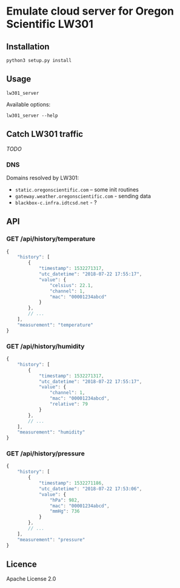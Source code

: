 # Emulate cloud server for Oregon Scientific LW301

## Installation

```
python3 setup.py install
```

## Usage

```
lw301_server
```

Available options:

```
lw301_server --help
```

## Catch LW301 traffic

_TODO_

### DNS

Domains resolved by LW301:

* `static.oregonscientific.com` – some init routines
* `gateway.weather.oregonscientific.com` - sending data
* `blackbox-c.infra.idtcsd.net` - ?


## API

### GET /api/history/temperature

```js
{
    "history": [
        {
            "timestamp": 1532271317,
            "utc_datetime": "2018-07-22 17:55:17",
            "value": {
                "celsius": 22.1,
                "channel": 1,
                "mac": "00001234abcd"
            }
        },
        // ...
    ],
    "measurement": "temperature"
}
```

### GET /api/history/humidity

```js
{
    "history": [
        {
            "timestamp": 1532271317,
            "utc_datetime": "2018-07-22 17:55:17",
            "value": {
                "channel": 1,
                "mac": "00001234abcd",
                "relative": 79
            }
        },
        // ...
    ],
    "measurement": "humidity"
}
```


### GET /api/history/pressure

```js
{
    "history": [
        {
            "timestamp": 1532271186,
            "utc_datetime": "2018-07-22 17:53:06",
            "value": {
                "hPa": 982,
                "mac": "00001234abcd",
                "mmHg": 736
            }
        },
        // ...
    ],
    "measurement": "pressure"
}
```


## Licence

Apache License 2.0
